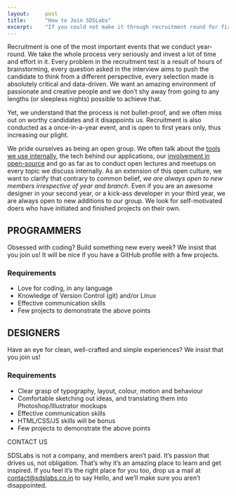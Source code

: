 ```yaml
---
layout:     post
title:      "How to Join SDSLabs"
excerpt:    "If you could not make it through recruitment round for first years, there's still a way"
---
```

Recruitment is one of the most important events that we conduct year-round. We take the whole process very seriously and invest a lot of time and effort in it. Every problem in the recruitment test is a result of hours of brainstorming, every question asked in the interview aims to push the candidate to think from a different perspective, every selection made is absolutely critical and data-driven. We want an amazing environment of passionate and creative people and we don’t shy away from going to any lengths (or sleepless nights) possible to achieve that.

Yet, we understand that the process is not bullet-proof, and we often miss out on worthy candidates and it disappoints us. Recruitment is also conducted as a once-in-a-year event, and is open to first years only, thus increasing our plight.

We pride ourselves as being an open group. We often talk about the [tools we use internally](/2012/12/how-does-sdslabs-work/), the tech behind our applications, our [involvement in open-source](https://github.com/sdslabs) and go as far as to conduct open lectures and meetups on every topic we discuss internally. As an extension of this open culture, we want to clarify that contrary to common belief, _we are always open to new members irrespective of year and branch_. Even if you are an awesome designer in your second year, or a kick-ass developer in your third year, we are always open to new additions to our group.  We look for self-motivated doers who have initiated and finished projects on their own.

## PROGRAMMERS

Obsessed with coding? Build something new every week? We insist that you join us!
It will be nice if you have a GitHub profile with a few projects.

### Requirements

* Love for coding, in any language
* Knowledge of Version Control (git) and/or Linux
* Effective communication skills
* Few projects to demonstrate the above points

## DESIGNERS

Have an eye for clean, well-crafted and simple experiences? We insist that you join us!

### Requirements

* Clear grasp of typography, layout, colour, motion and behaviour
* Comfortable sketching out ideas, and translating them into Photoshop/Illustrator mockups
* Effective communication skills
* HTML/CSS/JS skills will be bonus
* Few projects to demonstrate the above points

CONTACT US

SDSLabs is not a company, and members aren’t paid. It’s passion that drives us, not obligation. That’s why it’s an amazing place to learn and get inspired. If you feel it’s the right place for you too, drop us a mail at contact@sdslabs.co.in to say Hello, and we’ll make sure you aren’t disappointed.